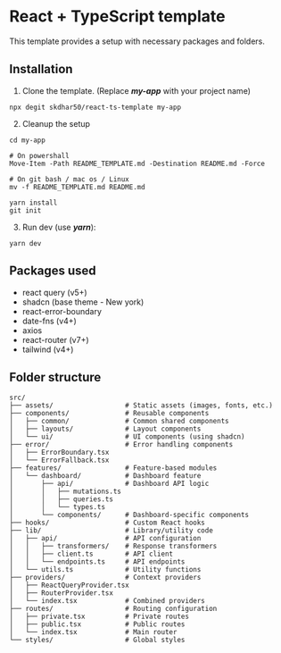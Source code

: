 # React + TypeScript template

This template provides a setup with necessary packages and folders.

## Installation

1. Clone the template. (Replace **_my-app_** with your project name)
```base
npx degit skdhar50/react-ts-template my-app
```

2. Cleanup the setup

```base
cd my-app

# On powershall
Move-Item -Path README_TEMPLATE.md -Destination README.md -Force

# On git bash / mac os / Linux
mv -f README_TEMPLATE.md README.md

yarn install
git init
```

3. Run dev (use **_yarn_**):

```base
yarn dev
```

## Packages used
- react query (v5+)
- shadcn (base theme - New york)
- react-error-boundary
- date-fns (v4+)
- axios
- react-router (v7+)
- tailwind (v4+)

## Folder structure
```
src/
├── assets/                  # Static assets (images, fonts, etc.)
├── components/              # Reusable components
│   ├── common/              # Common shared components
│   ├── layouts/             # Layout components
│   └── ui/                  # UI components (using shadcn)
├── error/                   # Error handling components
│   ├── ErrorBoundary.tsx
│   └── ErrorFallback.tsx
├── features/                # Feature-based modules
│   └── dashboard/           # Dashboard feature
│       ├── api/             # Dashboard API logic
│       │   ├── mutations.ts
│       │   ├── queries.ts
│       │   └── types.ts
│       └── components/      # Dashboard-specific components
├── hooks/                   # Custom React hooks
├── lib/                     # Library/utility code
│   ├── api/                 # API configuration
│   │   ├── transformers/    # Response transformers
│   │   ├── client.ts        # API client
│   │   └── endpoints.ts     # API endpoints
│   └── utils.ts             # Utility functions
├── providers/               # Context providers
│   ├── ReactQueryProvider.tsx
│   ├── RouterProvider.tsx
│   └── index.tsx            # Combined providers
├── routes/                  # Routing configuration
│   ├── private.tsx          # Private routes
│   ├── public.tsx           # Public routes
│   └── index.tsx            # Main router
└── styles/                  # Global styles
```